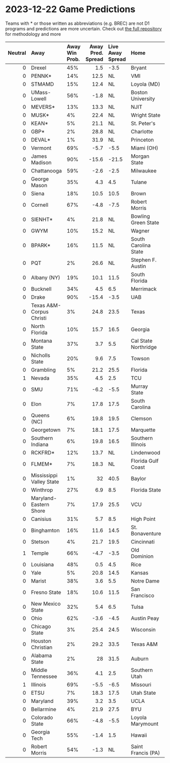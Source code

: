 # 2023-12-22 Game Predictions
Teams with * or those written as abbreviations (e.g. BREC) are not D1 programs and predictions are more uncertain. Check out [the full repository](https://github.com/grdavis/college-basketball-elo) for methodology and more

|   Neutral | Away                     | Away Win Prob.   |   Away Pred. Spread | Live Away Spread   | Home                 | Home Win Prob.   |   Home Pred. Spread |
|----------:|:-------------------------|:-----------------|--------------------:|:-------------------|:---------------------|:-----------------|--------------------:|
|         0 | Drexel                   | 45%              |                 1.5 | -3.5               | Bryant               | 55%              |                -1.5 |
|         0 | PENNK*                   | 14%              |                12.5 | NL                 | VMI                  | 86%              |               -12.5 |
|         0 | STMAMD                   | 15%              |                12.4 | NL                 | Loyola (MD)          | 85%              |               -12.4 |
|         0 | UMass-Lowell             | 56%              |                -1.8 | NL                 | Boston University    | 44%              |                 1.8 |
|         0 | MEVERS*                  | 13%              |                13.3 | NL                 | NJIT                 | 87%              |               -13.3 |
|         0 | MUSK*                    | 4%               |                22.4 | NL                 | Wright State         | 96%              |               -22.4 |
|         0 | KEAN*                    | 5%               |                21.1 | NL                 | St. Peter's          | 95%              |               -21.1 |
|         0 | GBP*                     | 2%               |                28.8 | NL                 | Charlotte            | 98%              |               -28.8 |
|         0 | DEVAL*                   | 1%               |                31.9 | NL                 | Princeton            | 99%              |               -31.9 |
|         0 | Vermont                  | 69%              |                -5.7 | -5.5               | Miami (OH)           | 31%              |                 5.7 |
|         0 | James Madison            | 90%              |               -15.6 | -21.5              | Morgan State         | 10%              |                15.6 |
|         0 | Chattanooga              | 59%              |                -2.6 | -2.5               | Milwaukee            | 41%              |                 2.6 |
|         0 | George Mason             | 35%              |                 4.3 | 4.5                | Tulane               | 65%              |                -4.3 |
|         0 | Siena                    | 18%              |                10.5 | 10.5               | Brown                | 82%              |               -10.5 |
|         0 | Cornell                  | 67%              |                -4.8 | -7.5               | Robert Morris        | 33%              |                 4.8 |
|         0 | SIENHT*                  | 4%               |                21.8 | NL                 | Bowling Green State  | 96%              |               -21.8 |
|         0 | GWYM                     | 10%              |                15.2 | NL                 | Wagner               | 90%              |               -15.2 |
|         0 | BPARK*                   | 16%              |                11.5 | NL                 | South Carolina State | 84%              |               -11.5 |
|         0 | PQT                      | 2%               |                26.6 | NL                 | Stephen F. Austin    | 98%              |               -26.6 |
|         0 | Albany (NY)              | 19%              |                10.1 | 11.5               | South Florida        | 81%              |               -10.1 |
|         0 | Bucknell                 | 34%              |                 4.5 | 6.5                | Merrimack            | 66%              |                -4.5 |
|         0 | Drake                    | 90%              |               -15.4 | -3.5               | UAB                  | 10%              |                15.4 |
|         0 | Texas A&M-Corpus Christi | 3%               |                24.8 | 23.5               | Texas                | 97%              |               -24.8 |
|         0 | North Florida            | 10%              |                15.7 | 16.5               | Georgia              | 90%              |               -15.7 |
|         0 | Montana State            | 37%              |                 3.7 | 5.5                | Cal State Northridge | 63%              |                -3.7 |
|         0 | Nicholls State           | 20%              |                 9.6 | 7.5                | Towson               | 80%              |                -9.6 |
|         0 | Grambling                | 5%               |                21.2 | 25.5               | Florida              | 95%              |               -21.2 |
|         1 | Nevada                   | 35%              |                 4.5 | 2.5                | TCU                  | 65%              |                -4.5 |
|         0 | SMU                      | 71%              |                -6.2 | -5.5               | Murray State         | 29%              |                 6.2 |
|         0 | Elon                     | 7%               |                17.8 | 17.5               | South Carolina       | 93%              |               -17.8 |
|         0 | Queens (NC)              | 6%               |                19.8 | 19.5               | Clemson              | 94%              |               -19.8 |
|         0 | Georgetown               | 7%               |                18.1 | 17.5               | Marquette            | 93%              |               -18.1 |
|         0 | Southern Indiana         | 6%               |                19.8 | 16.5               | Southern Illinois    | 94%              |               -19.8 |
|         0 | RCKFRD*                  | 12%              |                13.7 | NL                 | Lindenwood           | 88%              |               -13.7 |
|         0 | FLMEM*                   | 7%               |                18.3 | NL                 | Florida Gulf Coast   | 93%              |               -18.3 |
|         0 | Mississippi Valley State | 1%               |                32   | 40.5               | Baylor               | 99%              |               -32   |
|         0 | Winthrop                 | 27%              |                 6.9 | 8.5                | Florida State        | 73%              |                -6.9 |
|         0 | Maryland-Eastern Shore   | 7%               |                17.9 | 25.5               | VCU                  | 93%              |               -17.9 |
|         0 | Canisius                 | 31%              |                 5.7 | 8.5                | High Point           | 69%              |                -5.7 |
|         0 | Binghamton               | 16%              |                11.6 | 14.5               | St. Bonaventure      | 84%              |               -11.6 |
|         0 | Stetson                  | 4%               |                21.7 | 19.5               | Cincinnati           | 96%              |               -21.7 |
|         1 | Temple                   | 66%              |                -4.7 | -3.5               | Old Dominion         | 34%              |                 4.7 |
|         0 | Louisiana                | 48%              |                 0.5 | 4.5                | Rice                 | 52%              |                -0.5 |
|         0 | Yale                     | 5%               |                20.8 | 14.5               | Kansas               | 95%              |               -20.8 |
|         0 | Marist                   | 38%              |                 3.6 | 5.5                | Notre Dame           | 62%              |                -3.6 |
|         0 | Fresno State             | 18%              |                10.6 | 11.5               | San Francisco        | 82%              |               -10.6 |
|         0 | New Mexico State         | 32%              |                 5.4 | 6.5                | Tulsa                | 68%              |                -5.4 |
|         0 | Ohio                     | 62%              |                -3.6 | -4.5               | Austin Peay          | 38%              |                 3.6 |
|         0 | Chicago State            | 3%               |                25.4 | 24.5               | Wisconsin            | 97%              |               -25.4 |
|         0 | Houston Christian        | 2%               |                29.2 | 33.5               | Texas A&M            | 98%              |               -29.2 |
|         0 | Alabama State            | 2%               |                28   | 31.5               | Auburn               | 98%              |               -28   |
|         0 | Middle Tennessee         | 36%              |                 4.1 | 2.5                | Southern Utah        | 64%              |                -4.1 |
|         1 | Illinois                 | 69%              |                -5.5 | -6.5               | Missouri             | 31%              |                 5.5 |
|         0 | ETSU                     | 7%               |                18.3 | 17.5               | Utah State           | 93%              |               -18.3 |
|         0 | Maryland                 | 39%              |                 3.2 | 3.5                | UCLA                 | 61%              |                -3.2 |
|         0 | Bellarmine               | 4%               |                21.9 | 27.5               | BYU                  | 96%              |               -21.9 |
|         0 | Colorado State           | 66%              |                -4.8 | -5.5               | Loyola Marymount     | 34%              |                 4.8 |
|         0 | Georgia Tech             | 55%              |                -1.4 | 1.5                | Hawaii               | 45%              |                 1.4 |
|         0 | Robert Morris            | 54%              |                -1.3 | NL                 | Saint Francis (PA)   | 46%              |                 1.3 |